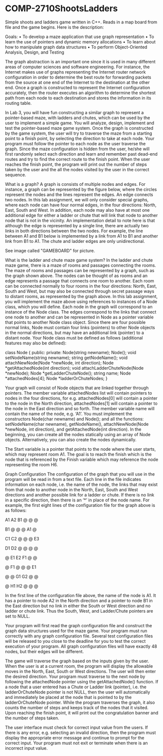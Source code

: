 COMP-2710ShootsLadders
========================

Simple shoots and ladders game written in C++. Reads in a map board from file and the game begins. Here is the description:

Goals:
• To develop a maze application that use graph representation
• To learn the use of pointers and dynamic memory allocations
• To learn about how to manipulate graph data structures
• To perform Object-Oriented Analysis, Design, and Testing

The graph abstraction is an important one since it is used in many different areas of computer sciences and software engineering. For instance, the Internet makes use of graphs representing the Internet router network configuration in order to determine the best route for forwarding packets from the source at one end of the Internet to the destination at the other end. Once a graph is constructed to represent the Internet configuration accurately, then the router executes an algorithm to determine the shortest path from each node to each destination and stores the information in its routing table.

In Lab 3, you will have fun constructing a similar graph to represent a pointer-based maze, with ladders and chutes, which can be used by the user to implement a simple game. You will analyze, design, implement and test the pointer-based maze game system. Once the graph is constructed by the game system, the user will try to traverse the maze from a starting point to a finish point, by selecting the direction to take at each node. Your program must follow the pointer to each node as the user traverse the graph. Since the maze configuration is hidden from the user, he/she will first randomly select each direction and learn and remember past dead-end routes and try to find the correct route to the finish point. When the user reaches the finish point, the program will print out the number of steps taken by the user and the all the nodes visited by the user in the correct sequence.

What is a graph?
A graph is consists of multiple nodes and edges. For instance, a graph can be represented by the figure below, where the circles represent the nodes and the lines represent the edges. An edge connects two nodes. In this lab assignment, we will only consider special graphs, where each node can have four normal edges, in the four directions: North, East, South and West. In addition, each node may also have at most one additional edge for either a ladder or chute that will link that node to another node that is not in the vicinity. An implementation detail to note here is that although the edge is represented by a single line, there are actually two links in both directions between the two nodes. For example, the line between A1 and B1 below is implemented by a link from A1 to B1 and another link from B1 to A1. The chute and ladder edges are only unidirectional.

See image called "GAMEBOARD" for picture.

What is the ladder and chute maze game system?
In the ladder and chute maze game, there is a maze of rooms and passages connecting the rooms. The maze of rooms and passages can be represented by a graph, such as the graph shown above. The nodes can be thought of as rooms and an edge represents a passage that connects one room to another. Each room can be connected normally to four rooms in the four directions: North, East, South and West, but may also be connected through secret passage ways to distant rooms, as represented by the graph above.
In this lab assignment, you will implement the maze above using references to instances of a Node class, which you will define. Each node in the graph will correspond to an instance of the Node class. The edges correspond to the links that connect one node to another and can be represented in Node as a pointer variable that points to another Node class object. Since there are four possible normal links, Node must contain four links (pointers) to other Node objects in the normal directions, but may have an additional link (pointer) to a distant node. Your Node class must be defined as follows (additional features may also be defined):

class Node {
public:
private:
Node(string newname);
Node();
void setNodeName(string newname);
string getNodeName();
void attachNewNode(Node *newNode, int direction);
Node *getAttachedNode(int direction);
void attachLadderChuteNode(Node *newNode);
Node *getLadderChuteNode();
string name;
Node *attachedNodes[4];
Node *ladderOrChuteNodes;
}

Your graph will consist of Node objects that are linked together through pointers. The member variable attachedNodes list will contain pointers to nodes in the four directions, for e.g. attachedNodes[0] will contain a pointer to the node in the North direction, attachedNodes[1] will contain a pointer to the node in the East direction and so forth. The member variable name will contain the name of the node, e.g. ‘A1’. You must implement the constructors Node(char newname) and Node(); and all the functions: setNodeName(char newname), getNodeName(), attachNewNode(Node *newNode, int direction), and getAttachedNode(int direction). In the beginning, you can create all the nodes statically using an array of Node objects. Alternatively, you can also create the nodes dynamically.

The Start variable is a pointer that points to the node where the user starts, which may represent room A1. The goal is to reach the finish which is the node that is referenced by the Finish variable which may reference the node representing the room H6.

Graph Configuration
The configuration of the graph that you will use in the program will be read in from a text file. Each line in the file indicates information on each node, i.e. the name of the node, the links that may exist from that node to another node in the North, East, South and West directions and another possible link for a ladder or chute. If there is no link in a specific direction, then there is an ‘*’ in place of the node name. For example, the first eight lines of the configuration file for the graph above is as follows:

A1 A2 B1 @ @ @

B1 @ @ @ A1 @ 

C1 C2 @ @ @ E3

D1 D2 @ @ @ @

@ E1 E2 F1 @ @

@ F1 @ @ @ E1 

@ @ G1 G2 @ @

@ H1 H2 @ @ @ 

In the first line of the configuration file above, the name of the node is A1. It has a pointer to node A2 in the North direction and a pointer to node B1 in the East direction but no link in either the South or West direction and no ladder or chute link. Thus the South, West, and Ladder/Chute pointers are set to NULL.

Your program will first read the graph configuration file and construct the graph data structures used for the maze game. Your program must run correctly with any graph configuration file. Several test configuration files will be released to you close to the deadline for you to test the correct execution of your program. All graph configuration files will have exactly 48 nodes, but their edges will be different.

The game will traverse the graph based on the inputs given by the user. When the user is at a current room, the program will display the allowable moves in the North, East, South or West directions. The user will then enter the desired direction. Your program must traverse to the next node by following the attachedNode pointer using the getAttachedNode() function. If a node that a user entered has a Chute or Ladder link (pointer), i.e. the ladderOrChuteNode pointer is not NULL, then the user will automatically and immediately be placed at the node that is pointed to by the ladderOrChuteNode pointer. While the program traverses the graph, it also counts the number of steps and keeps track of the nodes that it visited. Upon reaching the finish point, it will print out the congratulation banner and the number of steps taken.

The user interface must check for correct input value from the users. If there is any error, e.g. selecting an invalid direction, then the program must display the appropriate error message and continue to prompt for the correct input. Your program must not exit or terminate when there is an incorrect input value.

